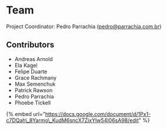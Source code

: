 # Team

Project Coordinator: Pedro Parrachia \([pedro@parrachia.com.br](mailto:pedro@parrachia.com.br)\)

## Contributors

* Andreas Arnold
* Ela Kagel
* Felipe Duarte
* Grace Rachmany
* Max Semenchuk
* Patrick Rawson 
* Pedro Parrachia
* Phoebe Tickell

{% embed url="https://docs.google.com/document/d/1Px1-c7DQah\_8Yarmo\_KudM6sncX7ZixYIw54I06sA98/edit" %}



